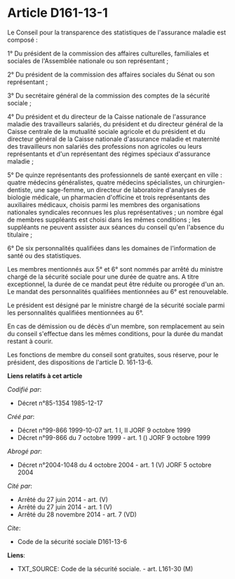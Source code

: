 # Article D161-13-1

Le Conseil pour la transparence des statistiques de l'assurance maladie est composé :

1° Du président de la commission des affaires culturelles, familiales et sociales de l'Assemblée nationale ou son
représentant ;

2° Du président de la commission des affaires sociales du Sénat ou son représentant ;

3° Du secrétaire général de la commission des comptes de la sécurité sociale ;

4° Du président et du directeur de la Caisse nationale de l'assurance maladie des travailleurs salariés, du président et du
directeur général de la Caisse centrale de la mutualité sociale agricole et du président et du directeur général de la Caisse
nationale d'assurance maladie et maternité des travailleurs non salariés des professions non agricoles ou leurs représentants
et d'un représentant des régimes spéciaux d'assurance maladie ;

5° De quinze représentants des professionnels de santé exerçant en ville : quatre médecins généralistes, quatre médecins
spécialistes, un chirurgien-dentiste, une sage-femme, un directeur de laboratoire d'analyses de biologie médicale, un
pharmacien d'officine et trois représentants des auxiliaires médicaux, choisis parmi les membres des organisations nationales
syndicales reconnues les plus représentatives ; un nombre égal de membres suppléants est choisi dans les mêmes conditions ;
les suppléants ne peuvent assister aux séances du conseil qu'en l'absence du titulaire ;

6° De six personnalités qualifiées dans les domaines de l'information de santé ou des statistiques.

Les membres mentionnés aux 5° et 6° sont nommés par arrêté du ministre chargé de la sécurité sociale pour une durée de quatre
ans. A titre exceptionnel, la durée de ce mandat peut être réduite ou prorogée d'un an. Le mandat des personnalités
qualifiées mentionnées au 6° est renouvelable.

Le président est désigné par le ministre chargé de la sécurité sociale parmi les personnalités qualifiées mentionnées au 6°.

En cas de démission ou de décès d'un membre, son remplacement au sein du conseil s'effectue dans les mêmes conditions, pour
la durée du mandat restant à courir.

Les fonctions de membre du conseil sont gratuites, sous réserve, pour le président, des dispositions de l'article D.
161-13-6.

**Liens relatifs à cet article**

_Codifié par_:

  - Décret n°85-1354 1985-12-17

_Créé par_:

  - Décret n°99-866 1999-10-07 art. 1 I, II JORF 9 octobre 1999
  - Décret n°99-866 du 7 octobre 1999 - art. 1 () JORF 9 octobre 1999

_Abrogé par_:

  - Décret n°2004-1048 du 4 octobre 2004 - art. 1 (V) JORF 5 octobre 2004

_Cité par_:

  - Arrêté du 27 juin 2014 - art. (V)
  - Arrêté du 27 juin 2014 - art. 1 (V)
  - Arrêté du 28 novembre 2014 - art. 7 (VD)

_Cite_:

  - Code de la sécurité sociale D161-13-6

**Liens**:

  - TXT_SOURCE: Code de la sécurité sociale. - art. L161-30 (M)
